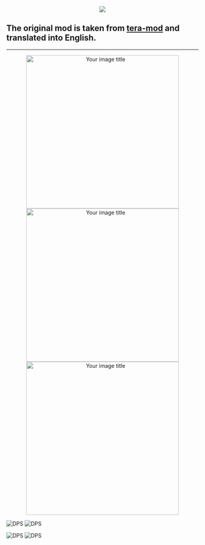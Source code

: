 <p align="center"><img src="https://github.com/war100ck/others/blob/master/terabooxlogo.svg"></p>

## The original mod is taken from [tera-mod](https://github.com/tera-mod/DPS-Monitor) and translated into English.

------
<p align="center"><img src="https://github.com/war100ck/others/blob/master/DPS-Monitor_EN/screenshot/1.png" alt="Your image title" width="400"/>
<img src="https://github.com/war100ck/others/blob/master/DPS-Monitor_EN/screenshot/2.png" alt="Your image title" width="400"/>
<img src="https://github.com/war100ck/others/blob/master/DPS-Monitor_EN/screenshot/3.png" alt="Your image title" width="400"/></p>

![DPS](https://github.com/war100ck/others/blob/master/DPS-Monitor_EN/screenshot/2.png?raw=true")
![DPS](https://github.com/war100ck/others/blob/master/DPS-Monitor_EN/screenshot/3.png?raw=true")

![DPS](https://github.com/war100ck/others/blob/master/DPS-Monitor_EN/screenshot/4.png?raw=true")
![DPS](https://github.com/war100ck/others/blob/master/DPS-Monitor_EN/screenshot/5.png?raw=true")


